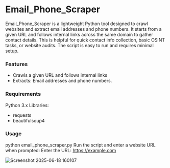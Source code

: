 # Email_Phone_Scraper
Email_Phone_Scraper is a lightweight Python tool designed to crawl websites and extract email addresses and phone numbers. It starts from a given URL and follows internal links across the same domain to gather contact details. This is helpful for quick contact info collection, basic OSINT tasks, or website audits. The script is easy to run and requires minimal setup.

### Features
- Crawls a given URL and follows internal links
- Extracts: Email addresses and phone numbers.

### Requirements
Python 3.x Libraries:
- requests
- beautifulsoup4

### Usage
python email_phone_scraper.py
Run the script and enter a website URL when prompted: Enter the URL: https://example.com

![Screenshot 2025-06-18 160107](https://github.com/user-attachments/assets/bcbb753f-8eb8-4ff6-bbeb-a4de0b9412fc)
